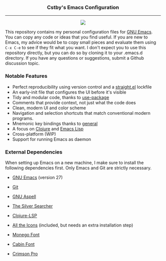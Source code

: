 <h3 align="center">Cstby's Emacs Configuration</h3>
<hr/>

<p align="center">
<img src="https://upload.wikimedia.org/wikipedia/commons/thumb/0/08/EmacsIcon.svg/120px-EmacsIcon.svg.png" />
</p>

This repository contains my personal configuration files for [GNU Emacs](https://www.gnu.org/software/emacs/). You can copy any code or ideas that you find useful. If you are new to Emacs, my advice would be to copy small pieces and evaluate them using `C-x C-e` to see if they fit what you want. I don't expect you to use this repository directly, but you can do so by cloning it to your .emacs.d directory. If you have any questions or suggestions, submit a Github discussion topic.

### Notable Features

- Perfect reproducibility using version control and a [straight.el](https://github.com/raxod502/straight.el) lockfile
- An early-init file that configures the UI before it's visible
- Tidy and modular code, thanks to [use-package](https://github.com/jwiegley/use-package)
- Comments that provide context, not just what the code does
- Clean, modern UI and color scheme
- Navigation and selection shortcuts that match conventional modern programs.
- Mnemonic key bindings thanks to [general](https://github.com/noctuid/general.el)
- A focus on [Clojure](https://clojure.org/) and [Emacs Lisp](https://en.wikipedia.org/wiki/Emacs_Lisp)
- Cross-platform (WIP)
- Support for running Emacs as daemon

### External Dependencies

When setting up Emacs on a new machine, I make sure to install the following dependencies first.  Only Emacs and Git are strictly necessary.

- [GNU Emacs](https://www.gnu.org/software/emacs/) (version 27)

- [Git](https://git-scm.com/)

- [GNU Aspell](http://aspell.net/)

- [The Silver Searcher](https://github.com/ggreer/the_silver_searcher)

- [Clojure-LSP](https://clojure-lsp.io/)

- [All the Icons](https://github.com/domtronn/all-the-icons.el) (included, but needs an extra installation step)

- [Monego Font](https://github.com/cseelus/monego)

- [Cabin Font](https://fonts.google.com/specimen/Cabin)

- [Crimson Pro](https://fonts.google.com/specimen/Crimson+Pro)
